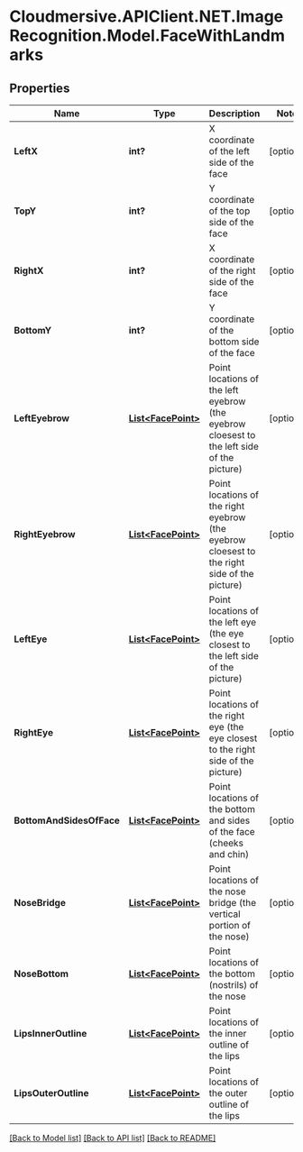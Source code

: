 # Cloudmersive.APIClient.NET.ImageRecognition.Model.FaceWithLandmarks
## Properties

Name | Type | Description | Notes
------------ | ------------- | ------------- | -------------
**LeftX** | **int?** | X coordinate of the left side of the face | [optional] 
**TopY** | **int?** | Y coordinate of the top side of the face | [optional] 
**RightX** | **int?** | X coordinate of the right side of the face | [optional] 
**BottomY** | **int?** | Y coordinate of the bottom side of the face | [optional] 
**LeftEyebrow** | [**List&lt;FacePoint&gt;**](FacePoint.md) | Point locations of the left eyebrow (the eyebrow cloesest to the left side of the picture) | [optional] 
**RightEyebrow** | [**List&lt;FacePoint&gt;**](FacePoint.md) | Point locations of the right eyebrow (the eyebrow cloesest to the right side of the picture) | [optional] 
**LeftEye** | [**List&lt;FacePoint&gt;**](FacePoint.md) | Point locations of the left eye (the eye closest to the left side of the picture) | [optional] 
**RightEye** | [**List&lt;FacePoint&gt;**](FacePoint.md) | Point locations of the right eye (the eye closest to the right side of the picture) | [optional] 
**BottomAndSidesOfFace** | [**List&lt;FacePoint&gt;**](FacePoint.md) | Point locations of the bottom and sides of the face (cheeks and chin) | [optional] 
**NoseBridge** | [**List&lt;FacePoint&gt;**](FacePoint.md) | Point locations of the nose bridge (the vertical portion of the nose) | [optional] 
**NoseBottom** | [**List&lt;FacePoint&gt;**](FacePoint.md) | Point locations of the bottom (nostrils) of the nose | [optional] 
**LipsInnerOutline** | [**List&lt;FacePoint&gt;**](FacePoint.md) | Point locations of the inner outline of the lips | [optional] 
**LipsOuterOutline** | [**List&lt;FacePoint&gt;**](FacePoint.md) | Point locations of the outer outline of the lips | [optional] 

[[Back to Model list]](../README.md#documentation-for-models) [[Back to API list]](../README.md#documentation-for-api-endpoints) [[Back to README]](../README.md)

